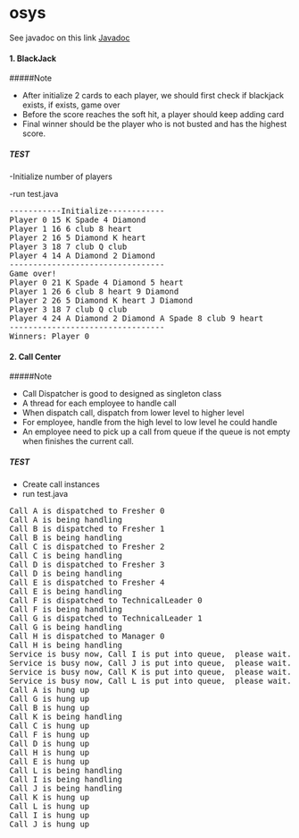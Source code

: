 # osys

See javadoc on this link [Javadoc](http://wishyouhappy.github.io/osys/doc/index.html)

#### 1. BlackJack

#####Note
- After initialize 2 cards to each player, we should first check if blackjack exists, if exists, game over
- Before the score reaches the soft hit, a player should keep adding card
- Final winner should be the player who is not busted and has the highest score.

##### TEST
-Initialize number of players 

-run test.java

<pre>
-----------Initialize------------
Player 0 15 K Spade 4 Diamond 
Player 1 16 6 club 8 heart 
Player 2 16 5 Diamond K heart 
Player 3 18 7 club Q club 
Player 4 14 A Diamond 2 Diamond 
---------------------------------
Game over!
Player 0 21 K Spade 4 Diamond 5 heart 
Player 1 26 6 club 8 heart 9 Diamond 
Player 2 26 5 Diamond K heart J Diamond 
Player 3 18 7 club Q club 
Player 4 24 A Diamond 2 Diamond A Spade 8 club 9 heart 
---------------------------------
Winners: Player 0 
</pre>

#### 2. Call Center

#####Note
- Call Dispatcher is good to designed as singleton class
- A thread for each employee to handle call
- When dispatch call, dispatch from lower level to higher level
- For employee, handle from the high level to low level he could handle
- An employee need to pick up a call from queue if the queue is not empty when finishes the current call.

##### TEST
- Create call instances
- run test.java

<pre>
Call A is dispatched to Fresher 0
Call A is being handling
Call B is dispatched to Fresher 1
Call B is being handling
Call C is dispatched to Fresher 2
Call C is being handling
Call D is dispatched to Fresher 3
Call D is being handling
Call E is dispatched to Fresher 4
Call E is being handling
Call F is dispatched to TechnicalLeader 0
Call F is being handling
Call G is dispatched to TechnicalLeader 1
Call G is being handling
Call H is dispatched to Manager 0
Call H is being handling
Service is busy now, Call I is put into queue,  please wait.. Thanks
Service is busy now, Call J is put into queue,  please wait.. Thanks
Service is busy now, Call K is put into queue,  please wait.. Thanks
Service is busy now, Call L is put into queue,  please wait.. Thanks
Call A is hung up
Call G is hung up
Call B is hung up
Call K is being handling
Call C is hung up
Call F is hung up
Call D is hung up
Call H is hung up
Call E is hung up
Call L is being handling
Call I is being handling
Call J is being handling
Call K is hung up
Call L is hung up
Call I is hung up
Call J is hung up
</pre>


	




